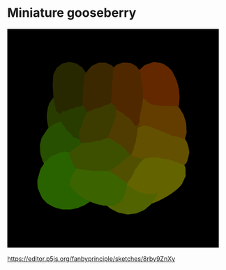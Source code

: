 # Miniature gooseberry

![](wiggling_grapes.gif)

https://editor.p5js.org/fanbyprinciple/sketches/8rby9ZnXy